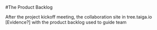 #The Product Backlog

After the project kickoff meeting, the collaboration site in tree.taiga.io [Evidence?] with the product backlog used to guide team
